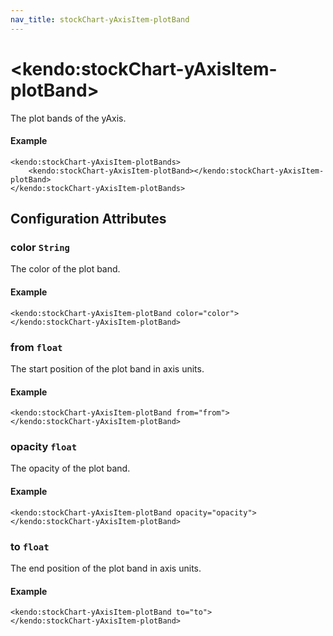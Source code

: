 ```yaml
---
nav_title: stockChart-yAxisItem-plotBand
---
```


# \<kendo:stockChart-yAxisItem-plotBand\>

The plot bands of the yAxis.

#### Example
    <kendo:stockChart-yAxisItem-plotBands>
        <kendo:stockChart-yAxisItem-plotBand></kendo:stockChart-yAxisItem-plotBand>
    </kendo:stockChart-yAxisItem-plotBands>

## Configuration Attributes

### color `String`

The color of the plot band.

#### Example
    <kendo:stockChart-yAxisItem-plotBand color="color">
    </kendo:stockChart-yAxisItem-plotBand>

### from `float`

The start position of the plot band in axis units.

#### Example
    <kendo:stockChart-yAxisItem-plotBand from="from">
    </kendo:stockChart-yAxisItem-plotBand>

### opacity `float`

The opacity of the plot band.

#### Example
    <kendo:stockChart-yAxisItem-plotBand opacity="opacity">
    </kendo:stockChart-yAxisItem-plotBand>

### to `float`

The end position of the plot band in axis units.

#### Example
    <kendo:stockChart-yAxisItem-plotBand to="to">
    </kendo:stockChart-yAxisItem-plotBand>

